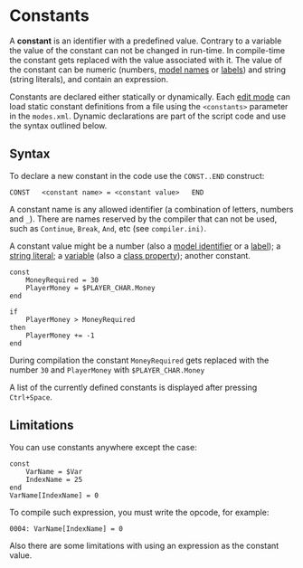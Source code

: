 # Constants

A **constant** is an identifier with a predefined value. Contrary to a variable the value of the constant can not be changed in run-time. In compile-time the constant gets replaced with the value associated with it. The value of the constant can be numeric \(numbers, [model names](data-types.md#model-names) or [labels](data-types.md#labels)\) and string \(string literals\), and contain an expression.

Constants are declared either statically or dynamically. Each [edit mode](../edit-modes/) can load static constant definitions from a file using the `<constants>` parameter in the `modes.xml`. Dynamic declarations are part of the script code and use the syntax outlined below.

## Syntax

To declare a new constant in the code use the `CONST..END` construct:

`CONST  
    <constant name> = <constant value>  
END`

A constant name is any allowed identifier \(a combination of letters, numbers and `_`\). There are names reserved by the compiler that can not be used, such as `Continue`, `Break`, `And`, etc \(see `compiler.ini)`.  
  
A constant value might be a number \(also a [model identifier](data-types.md#model-names) or a [label](data-types.md#labels)\); a [string literal](data-types.md#string-literals); a [variable](variables.md) \(also a [class property](classes.md#properties)\); another constant.

```text
const
    MoneyRequired = 30
    PlayerMoney = $PLAYER_CHAR.Money
end

if
    PlayerMoney > MoneyRequired
then
    PlayerMoney += -1
end
```

During compilation the constant `MoneyRequired` gets replaced with the number `30` and `PlayerMoney` with `$PLAYER_CHAR.Money`

A list of the currently defined constants is displayed after pressing `Ctrl+Space`.

## Limitations

You can use constants anywhere except the case:

```text
const
    VarName = $Var
    IndexName = 25
end
VarName[IndexName] = 0
```

To compile such expression, you must write the opcode, for example:

```text
0004: VarName[IndexName] = 0
```

Also there are some limitations with using an expression as the constant value.

